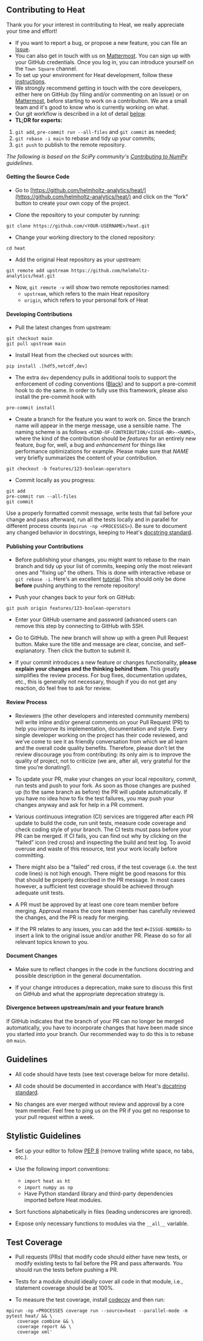 ## Contributing to Heat

Thank you for your interest in contributing to Heat, we really appreciate your time and effort!
 * If you want to report a bug, or propose a new feature, you can file an [Issue](https://github.com/helmholtz-analytics/heat/issues/new/choose).
 * You can also get in touch with us on [Mattermost](https://mattermost.hzdr.de/signup_user_complete/?id=3sixwk9okpbzpjyfrhen5jpqfo). You can sign up with your GitHub credentials. Once you log in, you can introduce yourself on the `Town Square` channel.
 * To set up your environment for Heat development, follow these [instructions](README.md#Hacking).
 * We strongly recommend getting in touch with the core developers, either here on GitHub (by filing and/or commenting on an Issue) or on [Mattermost](https://mattermost.hzdr.de/signup_user_complete/?id=3sixwk9okpbzpjyfrhen5jpqfo), before starting to work on a contribution. We are a small team and it's good to know who is currently working on what.
 * Our git workflow is described in a lot of detail [below](#developing-contributions).
 * **TL;DR for experts:**
 1. `git add`, `pre-commit run --all-files` and `git commit` as needed;
 2. `git rebase -i main` to rebase and tidy up your commits;
 3. `git push` to publish to the remote repository.




*The following is based on the SciPy community's [Contributing to NumPy](https://numpy.org/doc/stable/dev/) guidelines.*

#### Getting the Source Code

* Go to [https://github.com/helmholtz-analytics/heat/](https://github.com/helmholtz-analytics/heat/) and click on the “fork” button to create your own copy of the project.

* Clone the repository to your computer by running:

```
git clone https://github.com/<YOUR-USERNAME>/heat.git
```

* Change your working directory to the cloned repository:

```
cd heat
```

* Add the original Heat repository as your upstream:

```
git remote add upstream https://github.com/helmholtz-analytics/heat.git
```

* Now, `git remote -v` will show two remote repositories named:
    * `upstream`, which refers to the main Heat repository
    * `origin`, which refers to your personal fork of Heat

#### Developing Contributions

* Pull the latest changes from upstream:

```
git checkout main
git pull upstream main
```

* Install Heat from the checked out sources with:

```
pip install .[hdf5,netcdf,dev]
```

* The extra `dev` dependency pulls in additional tools to support the enforcement
of coding conventions ([Black](https://github.com/psf/black)) and to support a
pre-commit hook to do the same. In order to fully use this framework, please
also install the pre-commit hook with

```
pre-commit install
````

* Create a branch for the feature you want to work on. Since the branch name will appear in the merge message, use a sensible name. The naming scheme is as follows `<KIND-OF-CONTRIBUTION/<ISSUE-NR>-<NAME>`, where the kind of the contribution should be *features* for an entirely new feature, *bug* for, well, a bug and *enhancement* for things like performance optimizations for example. Please make sure that *NAME* very briefly summarizes the content of your contribution.

```
git checkout -b features/123-boolean-operators
```

* Commit locally as you progress:

```
git add
pre-commit run --all-files
git commit
```
Use a properly formatted commit message, write tests that fail before your change and pass afterward, run all the tests locally and in parallel for different process counts (`mpirun -np <PROCESSES>`). Be sure to document any changed behavior in docstrings, keeping to Heat's [docstring standard](https://github.com/helmholtz-analytics/heat/blob/main/doc/source/documentation_howto.rst).


#### Publishing your Contributions

* Before publishing your changes, you might want to rebase to the main branch and tidy up your list of commits, keeping only the most relevant ones and "fixing up" the others. This is done with interactive rebase or `git rebase -i`. Here's an excellent [tutorial](https://www.atlassian.com/git/tutorials/merging-vs-rebasing). This should only be done **before** pushing anything to the remote repository!

* Push your changes back to your fork on GitHub:

```
git push origin features/123-boolean-operators
```

* Enter your GitHub username and password (advanced users can remove this step by connecting to GitHub with SSH.

* Go to GitHub. The new branch will show up with a green Pull Request button. Make sure the title and message are clear, concise, and self-explanatory. Then click the button to submit it.

* If your commit introduces a new feature or changes functionality, **please explain your changes and the thinking behind them**. This greatly simplifies the review process. For bug fixes, documentation updates, etc., this is generally not necessary, though if you do not get any reaction, do feel free to ask for review.

#### Review Process

* Reviewers (the other developers and interested community members) will write inline and/or general comments on your Pull Request (PR) to help you improve its implementation, documentation and style. Every single developer working on the project has their code reviewed, and we’ve come to see it as friendly conversation from which we all learn and the overall code quality benefits. Therefore, please don’t let the review discourage you from contributing: its only aim is to improve the quality of project, not to criticize (we are, after all, very grateful for the time you’re donating!).

* To update your PR, make your changes on your local repository, commit, run tests and push to your fork. As soon as those changes are pushed up (to the same branch as before) the PR will update automatically. If you have no idea how to fix the test failures, you may push your changes anyway and ask for help in a PR comment.

* Various continuous integration (CI) services are triggered after each PR update to build the code, run unit tests, measure code coverage and check coding style of your branch. The CI tests must pass before your PR can be merged. If CI fails, you can find out why by clicking on the “failed” icon (red cross) and inspecting the build and test log. To avoid overuse and waste of this resource, test your work locally before committing.

* There might also be a "failed" red cross, if the test coverage (i.e. the test code lines) is not high enough. There might be good reasons for this that should be properly described in the PR message. In most cases however, a sufficient test coverage should be achieved through adequate unit tests.

* A PR must be approved by at least one core team member before merging. Approval means the core team member has carefully reviewed the changes, and the PR is ready for merging.

* If the PR relates to any issues, you can add the text `#<ISSUE-NUMBER>` to insert a link to the original issue and/or another PR. Please do so for all relevant topics known to you.

#### Document Changes

* Make sure to reflect changes in the code in the functions docstring and possible description in the general documentation.

* If your change introduces a deprecation, make sure to discuss this first on GitHub and what the appropriate deprecation strategy is.

#### Divergence between upstream/main and your feature branch

If GitHub indicates that the branch of your PR can no longer be merged automatically, you have to incorporate changes that have been made since you started into your branch. Our recommended way to do this is to rebase on `main`.

## Guidelines

* All code should have tests (see test coverage below for more details).

* All code should be documented in accordance with Heat's [docstring standard](https://github.com/helmholtz-analytics/heat/blob/main/doc/source/documentation_howto.rst).

* No changes are ever merged without review and approval by a core team member. Feel free to ping us on the PR if you get no response to your pull request within a week.

## Stylistic Guidelines

* Set up your editor to follow [PEP 8](https://www.python.org/dev/peps/pep-0008/) (remove trailing white space, no tabs, etc.).

* Use the following import conventions:
    * `import heat as ht`
    * `import numpy as np`
    * Have Python standard library and third-party dependencies imported before Heat modules.

* Sort functions alphabetically in files (leading underscores are ignored).

* Expose only necessary functions to modules via the `__all__` variable.

## Test Coverage

* Pull requests (PRs) that modify code should either have new tests, or modify existing tests to fail before the PR and pass afterwards. You should run the tests before pushing a PR.

* Tests for a module should ideally cover all code in that module, i.e., statement coverage should be at 100%.

* To measure the test coverage, install [codecov](https://github.com/codecov/codecov-python) and then run:

```
mpirun -np <PROCESSES coverage run --source=heat --parallel-mode -m pytest heat/ && \
    coverage combine && \
    coverage report && \
    coverage xml'
```
